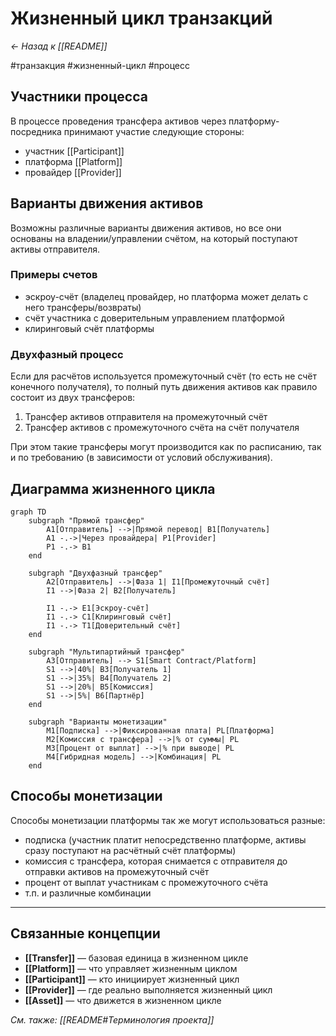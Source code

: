 # Жизненный цикл транзакций

*← Назад к [[README]]*

#транзакция #жизненный-цикл #процесс

## Участники процесса

В процессе проведения трансфера активов через платформу-посредника принимают участие следующие стороны:
- участник [[Participant]]
- платформа [[Platform]]
- провайдер [[Provider]]

## Варианты движения активов

Возможны различные варианты движения активов, но все они основаны на владении/управлении счётом, на который поступают активы отправителя. 

### Примеры счетов
- эскроу-счёт (владелец провайдер, но платформа может делать с него трансферы/возвраты)
- счёт участника с доверительным управлением платформой
- клиринговый счёт платформы

### Двухфазный процесс

Если для расчётов используется промежуточный счёт (то есть не счёт конечного получателя), то полный путь движения активов как правило состоит из двух трансферов:
1. Трансфер активов отправителя на промежуточный счёт
2. Трансфер активов с промежуточного счёта на счёт получателя

При этом такие трансферы могут производится как по расписанию, так и по требованию (в зависимости от условий обслуживания).

## Диаграмма жизненного цикла

```mermaid
graph TD
    subgraph "Прямой трансфер"
        A1[Отправитель] -->|Прямой перевод| B1[Получатель]
        A1 -.->|Через провайдера| P1[Provider]
        P1 -.-> B1
    end
    
    subgraph "Двухфазный трансфер"
        A2[Отправитель] -->|Фаза 1| I1[Промежуточный счёт]
        I1 -->|Фаза 2| B2[Получатель]
        
        I1 -.-> E1[Эскроу-счёт]
        I1 -.-> C1[Клиринговый счёт]
        I1 -.-> T1[Доверительный счёт]
    end
    
    subgraph "Мультипартийный трансфер"
        A3[Отправитель] --> S1[Smart Contract/Platform]
        S1 -->|40%| B3[Получатель 1]
        S1 -->|35%| B4[Получатель 2]  
        S1 -->|20%| B5[Комиссия]
        S1 -->|5%| B6[Партнёр]
    end
    
    subgraph "Варианты монетизации"
        M1[Подписка] -->|Фиксированная плата| PL[Платформа]
        M2[Комиссия с трансфера] -->|% от суммы| PL
        M3[Процент от выплат] -->|% при выводе| PL
        M4[Гибридная модель] -->|Комбинация| PL
    end
```

## Способы монетизации

Способы монетизации платформы так же могут использоваться разные:
- подписка (участник платит непосредственно платформе, активы сразу поступают на расчётный счёт платформы)
- комиссия с трансфера, которая снимается с отправителя до отправки активов на промежуточный счёт
- процент от выплат участникам с промежуточного счёта
- т.п. и различные комбинации

---

## Связанные концепции

- **[[Transfer]]** — базовая единица в жизненном цикле
- **[[Platform]]** — что управляет жизненным циклом
- **[[Participant]]** — кто инициирует жизненный цикл
- **[[Provider]]** — где реально выполняется жизненный цикл
- **[[Asset]]** — что движется в жизненном цикле

*См. также: [[README#Терминология проекта]]*